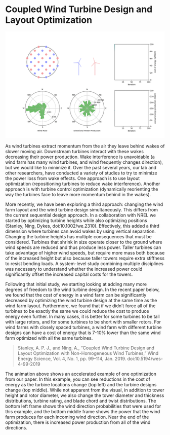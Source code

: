 # Coupled Wind Turbine Design and Layout Optimization
![Alt Text](/FLORISSE3D/src/FLORISSE3D/optAlturas/vid_f/small7b.gif)

As wind turbines extract momentum from the air they leave behind wakes of slower moving air. Downstream turbines interact with these wakes decreasing their power production. Wake interference is unavoidable (a wind farm has many wind turbines, and wind frequently changes direction), but we would like to minimize it. Over the past several years, our lab and other researchers, have conducted a variety of studies to try to minimize the power loss from wake effects. One approach is to use layout optimization (repositioning turbines to reduce wake interference). Another approach is with turbine control optimization (dynamically reorienting the way the turbines face to leave more momentum behind in the wakes).

More recently, we have been exploring a third approach: changing the wind farm layout and the wind turbine design simultaneously. This differs from the current sequential design approach. In a collaboration with NREL we started by optimizing turbine heights while also optimizing positions (Stanley, Ning, Dykes, doi:10.1002/we.2310). Effectively, this added a third dimension where turbines can avoid wakes by using vertical separation. Changing the turbine heights has multiple consequences that must be considered. Turbines that shrink in size operate closer to the ground where wind speeds are reduced and thus produce less power. Taller turbines can take advantage of higher wind speeds, but require more mass both because of the increased height but also because taller towers require extra stiffness to resist bending loads. A system-level study combining multiple disciplines was necessary to understand whether the increased power could significantly offset the increased capital costs for the towers.

Following that initial study, we starting looking at adding many more degrees of freedom to the wind turbine design. In the recent paper below, we found that the cost of energy in a wind farm can be significantly decreased by optimizing the wind turbine design at the same time as the wind farm layout. Furthermore, we found that if we didn’t force all of the turbines to be exactly the same we could reduce the cost to produce energy even further. In many cases, it is better for some turbines to be tall with large rotors, and for some turbines to be short with smaller rotors. For wind farms with closely spaced turbines, a wind farm with different turbine designs can have a cost of energy that is 7-10% lower than the same wind farm optimized with all the same turbines.

> Stanley, A. P. J., and Ning, A., “Coupled Wind Turbine Design and Layout Optimization with Non-Homogeneous Wind Turbines,” Wind Energy Science, Vol. 4, No. 1, pp. 99–114, Jan. 2019. doi:10.5194/wes-4-99-2019

The animation above shows an accelerated example of one optimization from our paper. In this example, you can see reductions in the cost of energy as the turbine locations change (top left) and the turbine designs change (top middle). While not apparent from the visual, in addition to tower height and rotor diameter, we also change the tower diameter and thickness distributions, turbine rating, and blade chord and twist distributions. The bottom left frame shows the wind direction probabilities that were used for this example, and the bottom middle frame shows the power that the wind farm produces for each incoming wind direction. Near the end of the optimization, there is increased power production from all of the wind directions.
